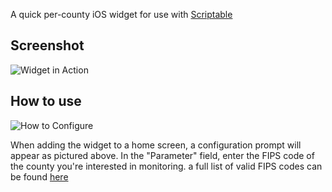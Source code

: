 A quick per-county iOS widget for use with [Scriptable](https://scriptable.app)

## Screenshot
![Widget in Action](https://raw.githubusercontent.com/samingle/county-covid-scriptable/main/screenshot.png)

## How to use
![How to Configure](https://raw.githubusercontent.com/samingle/county-covid-scriptable/main/config.jpeg)

When adding the widget to a home screen, a configuration prompt will appear as pictured above. In the "Parameter" field, enter the FIPS code of the county you're interested in monitoring. a full list of valid FIPS codes can be found [here](https://www.nrcs.usda.gov/wps/portal/nrcs/detail/national/home/?cid=nrcs143_013697)
